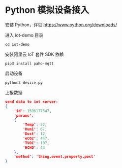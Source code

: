 # Python 模拟设备接入

安装 Python，详见 <https://www.python.org/downloads/>

进入 iot-demo 目录

```shell
cd iot-demo
```

安装阿里云 IoT 套件 SDK 依赖

```shell
pip3 install paho-mqtt
```

启动设备

```shell
python3 device.py
```

上报数据

```json
send data to iot server: 
{
    'id': 1596177647, 
    'params': 
    {
        'Temp': 22, 
        'Humi': 67, 
        'Dust': 12, 
        'eCO2': 447, 
        'TVOC': 107, 
        'HCHO': 43
    }, 
    'method': 'thing.event.property.post'
}
```